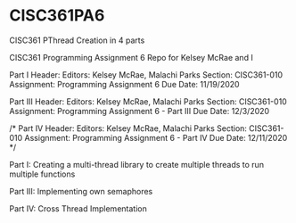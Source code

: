 # CISC361PA6
CISC361 PThread Creation in 4 parts

CISC361 Programming Assignment 6 Repo for Kelsey McRae and I

Part I Header:
Editors: Kelsey McRae, Malachi Parks
Section: CISC361-010
Assignment: Programming Assignment 6
Due Date: 11/19/2020

Part III Header:
Editors: Kelsey McRae, Malachi Parks
Section: CISC361-010
Assignment: Programming Assignment 6 - Part III
Due Date: 12/3/2020

/*
Part IV Header:
Editors: Kelsey McRae, Malachi Parks
Section: CISC361-010
Assignment: Programming Assignment 6 - Part IV
Due Date: 12/11/2020
*/


Part I:
Creating a multi-thread library to create multiple threads to run multiple functions

Part III:
Implementing own semaphores

Part IV:
Cross Thread Implementation
